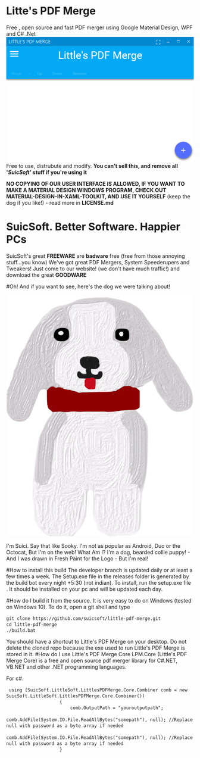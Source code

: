 
# Litte's PDF Merge
Free , open source and fast PDF merger using Google Material Design, WPF and C# .Net
<img src="https://raw.githubusercontent.com/SuicSoft/Little-PDF-Merge/developer/web/lpm.PNG"></img>
Free to use, distrubute and modify. 
<b>You can't sell this, and remove all '<i>SuicSoft</i>' stuff if you're using it </b>

<b>NO COPYING OF OUR USER INTERFACE IS ALLOWED, IF YOU WANT TO MAKE A MATERIAL DESIGN WINDOWS PROGRAM, CHECK OUT MATERIAL-DESIGN-IN-XAML-TOOLKIT, AND USE IT YOURSELF</B>
(keep the dog if you like!) - read more in <b>LICENSE.md</b>

# SuicSoft. Better Software. Happier PCs
SuicSoft's great <b>FREEWARE</b> are <b>badware</b> free (free from those annoying stuff...you know)
We've got great PDF Mergers, System Speederupers and Tweakers! Just come to our website! (we don't have much traffic!)
and download the great <b>GOODWARE</b> 

#Oh! And if you want to see, here's the dog we were talking about!

<img src="https://raw.githubusercontent.com/SuicSoft/SuicSoft-Art/master/Suici/Suici%20(Original).png">
</img>

I'm Suici. Say that like Sooky. I'm not as popular as Android, Duo or the Octocat, But I'm on the web!
What Am I? I'm a dog, bearded collie puppy! - And I was drawn in Fresh Paint for the Logo - But I'm real!

#How to install this build
The developer branch is updated daily or at least a few times a week.
The Setup.exe file in the releases folder is generated by the build bot every night +5:30 (not indian).
To install, run the setup.exe file . It should be installed on your pc and will be updated each day.

#How do I build it from the source.
It is very easy to do on Windows (tested on Windows 10). To do it, open a git shell and type
```
git clone https://github.com/suicsoft/little-pdf-merge.git
cd little-pdf-merge
./build.bat
```
You should have a shortcut to Little's PDF Merge on your desktop.
Do not delete the cloned repo because the exe used to run Little's PDF Merge is stored in it.
#How do I use Little's PDF Merge Core
LPM.Core (Little's PDF Merge Core) is a free and open source pdf merger library for C#.NET, VB.NET and other .NET programming languages.

For c#.
```
 using (SuicSoft.LittleSoft.LittlesPDFMerge.Core.Combiner comb = new SuicSoft.LittleSoft.LittlesPDFMerge.Core.Combiner())
                    {
                        comb.OutputPath = "youroutputpath";
                        comb.AddFile(System.IO.File.ReadAllBytes("somepath"), null); //Replace null with password as a byte array if needed
                        comb.AddFile(System.IO.File.ReadAllBytes("somepath"), null); //Replace null with password as a byte array if needed
                    }
```

